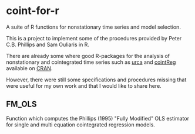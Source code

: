 # coint-for-r

A suite of R functions for nonstationary time series and model selection.

This is a project to implement some of the procedures provided by Peter C.B. Phillips and Sam Ouliaris in R.

There are already some where good R-packages for the analysis of nonstationary and cointegrated time series such as [urca](https://cran.r-project.org/web/packages/urca/index.html) and [cointReg](https://cran.r-project.org/web/packages/cointReg/index.html) available on [CRAN](https://cran.r-project.org/).

However, there were still some specifications and procedures missing that were useful for my own work and that I would like to share here.

## FM_OLS

Function which computes the Phillips (1995) "Fully Modified" OLS estimator for single and multi equation cointegrated regression models.
